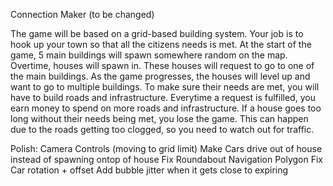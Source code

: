 Connection Maker (to be changed)

The game will be based on a grid-based building system.
Your job is to hook up your town so that all the citizens needs is met.
At the start of the game, 5 main buildings will spawn somewhere random on the map.
Overtime, houses will spawn in. These houses will request to go to one of the main buildings.
As the game progresses, the houses will level up and want to go to multiple buildings.
To make sure their needs are met, you will have to build roads and infrastructure.
Everytime a request is fulfilled, you earn money to spend on more roads and infrastructure.
If a house goes too long without their needs being met, you lose the game.
This can happen due to the roads getting too clogged, so you need to watch out for traffic.

Polish:
Camera Controls (moving to grid limit)
Make Cars drive out of house instead of spawning ontop of house
Fix Roundabout Navigation Polygon
Fix Car rotation + offset
Add bubble jitter when it gets close to expiring
